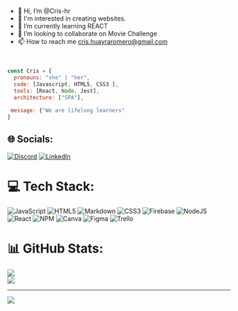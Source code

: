 - 👋 Hi, I’m @Cris-hr
- 👀 I'm interested in creating websites.
- 🌱 I’m currently learning REACT
- 💞️ I’m looking to collaborate on Movie Challenge
- 📫 How to reach me cris.huayraromero@gmail.com

<br/>

```javascript
const Cris = {
  pronouns: "she" | "her",
  code: [Javascript, HTML5, CSS3 ],
  tools: [React, Node, Jest],
  architecture: ["SPA"],
  
 message: {"We are lifelong learners"
}
```

## 🌐 Socials:
[![Discord](https://img.shields.io/badge/Discord-%237289DA.svg?logo=discord&logoColor=white)](https://discord.gg/crishr.) [![LinkedIn](https://img.shields.io/badge/LinkedIn-%230077B5.svg?logo=linkedin&logoColor=white)](https://linkedin.com/in/https://www.linkedin.com/in/cris-huayra/) 

# 💻 Tech Stack:
![JavaScript](https://img.shields.io/badge/javascript-%23323330.svg?style=for-the-badge&logo=javascript&logoColor=%23F7DF1E) ![HTML5](https://img.shields.io/badge/html5-%23E34F26.svg?style=for-the-badge&logo=html5&logoColor=white) ![Markdown](https://img.shields.io/badge/markdown-%23000000.svg?style=for-the-badge&logo=markdown&logoColor=white) ![CSS3](https://img.shields.io/badge/css3-%231572B6.svg?style=for-the-badge&logo=css3&logoColor=white) ![Firebase](https://img.shields.io/badge/firebase-%23039BE5.svg?style=for-the-badge&logo=firebase) ![NodeJS](https://img.shields.io/badge/node.js-6DA55F?style=for-the-badge&logo=node.js&logoColor=white) ![React](https://img.shields.io/badge/react-%2320232a.svg?style=for-the-badge&logo=react&logoColor=%2361DAFB) ![NPM](https://img.shields.io/badge/NPM-%23000000.svg?style=for-the-badge&logo=npm&logoColor=white) ![Canva](https://img.shields.io/badge/Canva-%2300C4CC.svg?style=for-the-badge&logo=Canva&logoColor=white) 	![Figma](https://img.shields.io/badge/figma-%23F24E1E.svg?style=for-the-badge&logo=figma&logoColor=white) ![Trello](https://img.shields.io/badge/Trello-%23026AA7.svg?style=for-the-badge&logo=Trello&logoColor=white)
# 📊 GitHub Stats:
![](https://github-readme-stats.vercel.app/api?username=Crisilda&theme=city_light&hide_border=false&include_all_commits=false&count_private=false)<br/>
![](https://github-readme-streak-stats.herokuapp.com/?user=Crisilda&theme=city_light&hide_border=false)<br/>


---
[![](https://visitcount.itsvg.in/api?id=Crisilda&icon=9&color=1)](https://visitcount.itsvg.in)

